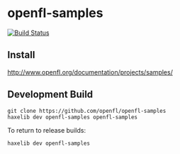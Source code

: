 openfl-samples
============
[![Build Status](https://travis-ci.org/openfl/openfl-samples.png)](https://travis-ci.org/openfl/openfl-samples)


Install
-------

http://www.openfl.org/documentation/projects/samples/


Development Build
-----------------

    git clone https://github.com/openfl/openfl-samples
    haxelib dev openfl-samples openfl-samples

To return to release builds:

    haxelib dev openfl-samples
	
